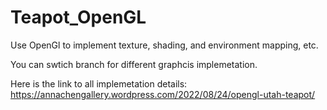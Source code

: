 # Teapot_OpenGL

Use OpenGl to implement texture, shading, and environment mapping, etc.

You can swtich branch for different graphcis implemetation.

Here is the link to all implemetation details: https://annachengallery.wordpress.com/2022/08/24/opengl-utah-teapot/

